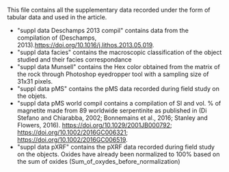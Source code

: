 This file contains all the supplementary data recorded under the form of tabular data and used in the article.

- "suppl data Deschamps 2013 compil" contains data from the compilation of (Deschamps, 2013).https://doi.org/10.1016/j.lithos.2013.05.019.
- "suppl data facies" contains the macroscopic classification of the object studied and their facies correspondance
- "suppl data Munsell" contains the Hex color obtained from the matrix of the rock through Photoshop eyedropper tool with a sampling size of 31x31 pixels.
- "suppl data pMS" contains the pMS data recorded during field study on the objets.
- "suppl data pMS world compil contains a compilation of SI and vol. % of magnetite made from 89 worldwide serpentinite as published in (Di Stefano and Chiarabba, 2002; Bonnemains et al., 2016; Stanley and Flowers, 2016). https://doi.org/10.1029/2001JB000792; https://doi.org/10.1002/2016GC006321; https://doi.org/10.1002/2016GC006519.
- "suppl data pXRF" contains the pXRF data recorded during field study on the objects. Oxides have already been normalized to 100% based on the sum of oxides (Sum_of_oxydes_before_normalization)
